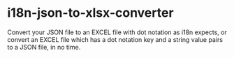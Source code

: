 # i18n-json-to-xlsx-converter
Convert your JSON file to an EXCEL file with dot notation as i18n expects, or convert an EXCEL file which has a dot notation key and a string value pairs to a JSON file, in no time.
